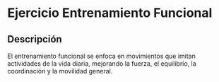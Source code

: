 # Ejercicio Entrenamiento Funcional

## Descripción

El entrenamiento funcional se enfoca en movimientos que imitan actividades de la vida diaria, mejorando la fuerza, el equilibrio, la coordinación y la movilidad general.

